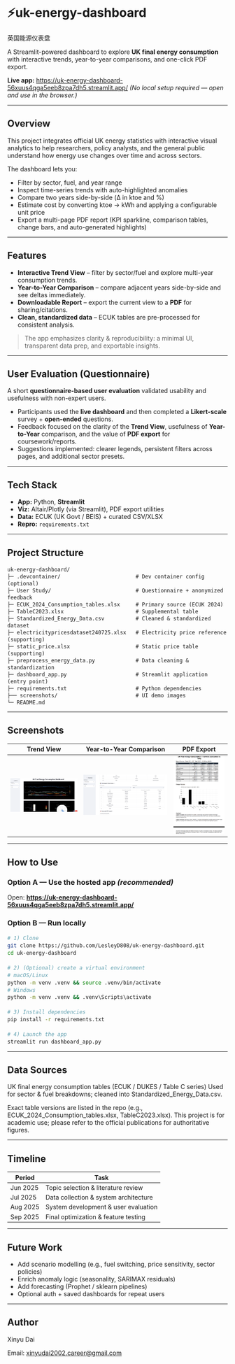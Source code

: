 # ⚡uk-energy-dashboard
英国能源仪表盘

A Streamlit-powered dashboard to explore **UK final energy consumption** with interactive trends, year-to-year comparisons, and one-click PDF export.

**Live app:** https://uk-energy-dashboard-56xuus4qga5eeb8zpa7dh5.streamlit.app/  *(No local setup required — open and use in the browser.)*

---

## Overview

This project integrates official UK energy statistics with interactive visual analytics to help researchers, policy analysts, and the general public understand how energy use changes over time and across sectors.

The dashboard lets you:

- Filter by sector, fuel, and year range
- Inspect time-series trends with auto-highlighted anomalies
- Compare two years side-by-side (Δ in ktoe and %)
- Estimate cost by converting ktoe → kWh and applying a configurable unit price
- Export a multi-page PDF report (KPI sparkline, comparison tables, change bars, and auto-generated highlights)

---

## Features

- **Interactive Trend View** – filter by sector/fuel and explore multi-year consumption trends.  
- **Year-to-Year Comparison** – compare adjacent years side-by-side and see deltas immediately.  
- **Downloadable Report** – export the current view to a **PDF** for sharing/citations.  
- **Clean, standardized data** – ECUK tables are pre-processed for consistent analysis.  

> The app emphasizes clarity & reproducibility: a minimal UI, transparent data prep, and exportable insights.

---

## User Evaluation (Questionnaire)

A short **questionnaire-based user evaluation** validated usability and usefulness with non-expert users.

- Participants used the **live dashboard** and then completed a **Likert-scale** survey + **open-ended** questions.  
- Feedback focused on the clarity of the **Trend View**, usefulness of **Year-to-Year** comparison, and the value of **PDF export** for coursework/reports.  
- Suggestions implemented: clearer legends, persistent filters across pages, and additional sector presets.

---

## Tech Stack

- **App:** Python, **Streamlit**  
- **Viz:** Altair/Plotly (via Streamlit), PDF export utilities  
- **Data:** ECUK (UK Govt / BEIS) + curated CSV/XLSX  
- **Repro:** `requirements.txt`

---

## Project Structure
```
uk-energy-dashboard/
├─ .devcontainer/                        # Dev container config (optional)
├─ User Study/                           # Questionnaire + anonymized feedback
├─ ECUK_2024_Consumption_tables.xlsx     # Primary source (ECUK 2024)
├─ TableC2023.xlsx                       # Supplemental table
├─ Standardized_Energy_Data.csv          # Cleaned & standardized dataset
├─ electricitypricesdataset240725.xlsx   # Electricity price reference (supporting)
├─ static_price.xlsx                     # Static price table (supporting)
├─ preprocess_energy_data.py             # Data cleaning & standardization
├─ dashboard_app.py                      # Streamlit application (entry point)
├─ requirements.txt                      # Python dependencies
├── screenshots/                         # UI demo images
└─ README.md
```


---

## Screenshots

| Trend View | Year-to-Year Comparison | PDF Export |
|---|---|---|
| ![Trend](screenshots/Trend%20View.png) | ![Y2Y](screenshots/Year-to-Year%20Comparison.png) | ![PDF](screenshots/PDF%20Export.png) |

---

## How to Use

### Option A — Use the hosted app *(recommended)*
Open: **https://uk-energy-dashboard-56xuus4qga5eeb8zpa7dh5.streamlit.app/**

### Option B — Run locally
```bash
# 1) Clone
git clone https://github.com/LesleyD808/uk-energy-dashboard.git
cd uk-energy-dashboard

# 2) (Optional) create a virtual environment
# macOS/Linux
python -m venv .venv && source .venv/bin/activate
# Windows
python -m venv .venv && .venv\Scripts\activate

# 3) Install dependencies
pip install -r requirements.txt

# 4) Launch the app
streamlit run dashboard_app.py
```


---

## Data Sources

UK final energy consumption tables (ECUK / DUKES / Table C series)
Used for sector & fuel breakdowns; cleaned into Standardized_Energy_Data.csv.

Exact table versions are listed in the repo (e.g., ECUK_2024_Consumption_tables.xlsx, TableC2023.xlsx).
This project is for academic use; please refer to the official publications for authoritative figures.

---

## Timeline

| Period   | Task                                  |
|----------|---------------------------------------|
| Jun 2025 | Topic selection & literature review   |
| Jul 2025 | Data collection & system architecture |
| Aug 2025 | System development & user evaluation  |
| Sep 2025 | Final optimization & feature testing  |

---

## Future Work

- Add scenario modelling (e.g., fuel switching, price sensitivity, sector policies)
- Enrich anomaly logic (seasonality, SARIMAX residuals)
- Add forecasting (Prophet / sklearn pipelines)
- Optional auth + saved dashboards for repeat users

---

## Author
Xinyu Dai

Email: xinyudai2002.career@gmail.com

